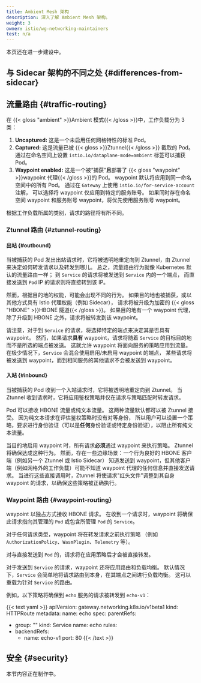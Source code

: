 ```yaml
---
title: Ambient Mesh 架构
description: 深入了解 Ambient Mesh 架构。
weight: 3
owner: istio/wg-networking-maintainers
test: n/a
---
```


本页还在进一步建设中。

## 与 Sidecar 架构的不同之处 {#differences-from-sidecar}

## 流量路由 {#traffic-routing}

在 {{< gloss "ambient" >}}Ambient 模式{{< /gloss >}}中，工作负载分为 3 类：

1. **Uncaptured:** 这是一个未启用任何网格特性的标准 Pod。
1. **Captured:** 这是流量已被 {{< gloss >}}Ztunnel{{< /gloss >}} 截取的 Pod。
    通过在命名空间上设置 `istio.io/dataplane-mode=ambient` 标签可以捕获 Pod。
1. **Waypoint enabled:** 这是一个被“捕获”**且**部署了
    {{< gloss "waypoint" >}}waypoint 代理{{< /gloss >}}的 Pod。
    waypoint 默认将应用到同一命名空间中的所有 Pod。
    通过在 `Gateway` 上使用 `istio.io/for-service-account` 注解，
    可以选择将 waypoint 仅应用到特定的服务账号。
    如果同时存在命名空间 waypoint 和服务账号 waypoint，将优先使用服务账号 waypoint。

根据工作负载所属的类别，请求的路径将有所不同。

### Ztunnel 路由 {#ztunnel-routing}

#### 出站 {#outbound}

当被捕获的 Pod 发出出站请求时，它将被透明地重定向到 Ztunnel，由 Ztunnel 来决定如何转发请求以及转发到哪儿。
总之，流量路由行为就像 Kubernetes 默认的流量路由一样；
到 `Service` 的请求将被发送到 `Service` 内的一个端点，
而直接发送到 `Pod` IP 的请求则将直接转到该 IP。

然而，根据目的地的权能，可能会出现不同的行为。
如果目的地也被捕获，或以其他方式具有 Istio 代理权能（例如 Sidecar），
请求将被升级为加密的 {{< gloss "HBONE" >}}HBONE 隧道{{< /gloss >}}。
如果目的地有一个 waypoint 代理，除了升级到 HBONE 之外，请求将被转发到该 waypoint。

请注意，对于到 `Service` 的请求，将选择特定的端点来决定其是否具有 waypoint。
然而，如果请求**具有** waypoint，请求将随着 `Service` 的目标目的地而不是所选的端点被发送。
这就允许 waypoint 将面向服务的策略应用到流量。
在极少情况下，`Service` 会混合使用启用/未启用 waypoint 的端点，
某些请求将被发送到 waypoint，而到相同服务的其他请求不会被发送到 waypoint。

#### 入站 {#inbound}

当被捕获的 Pod 收到一个入站请求时，它将被透明地重定向到 Ztunnel。
当 Ztunnel 收到请求时，它将应用鉴权策略并仅在请求与策略匹配时转发请求。

Pod 可以接收 HBONE 流量或纯文本流量。
这两种流量默认都可以被 Ztunnel 接受。
因为纯文本请求在评估鉴权策略时没有对等身份，
所以用户可以设置一个策略，要求进行身份验证（可以是**任何**身份验证或特定身份验证），以阻止所有纯文本流量。

当目的地启用 waypoint 时，所有请求**必须**通过 waypoint 来执行策略。
Ztunnel 将确保达成这种行为。
然而，存在一些边缘场景：一个行为良好的 HBONE 客户端（例如另一个 Ztunnel 或 Istio Sidecar）
知道发送到 waypoint，但其他客户端（例如网格外的工作负载）可能不知道 waypoint 代理的任何信息并直接发送请求。
当进行这些直接调用时，Ztunnel 将使请求"红头文件"调整到其自身 waypoint 的请求，以确保这些策略被正确执行。

### Waypoint 路由 {#waypoint-routing}

waypoint 以独占方式接收 HBONE 请求。
在收到一个请求时，waypoint 将确保此请求指向其管理的 `Pod` 或包含所管理 `Pod` 的 `Service`。

对于任何请求类型，waypoint 将在转发请求之前执行策略
（例如 `AuthorizationPolicy`、`WasmPlugin`、`Telemetry` 等）。

对与直接发送到 `Pod` 的，请求将在应用策略后才会被直接转发。

对于发送到 `Service` 的请求，waypoint 还将应用路由和负载均衡。
默认情况下，`Service` 会简单地将请求路由到本身，在其端点之间进行负载均衡。
这可以重载为针对 `Service` 的路由。

例如，以下策略将确保到 `echo` 服务的请求被转发到 `echo-v1`：

{{< text yaml >}}
apiVersion: gateway.networking.k8s.io/v1beta1
kind: HTTPRoute
metadata:
  name: echo
spec:
  parentRefs:
  - group: ""
    kind: Service
    name: echo
  rules:
  - backendRefs:
    - name: echo-v1
      port: 80
{{< /text >}}

## 安全 {#security}

本节内容正在制作中。
